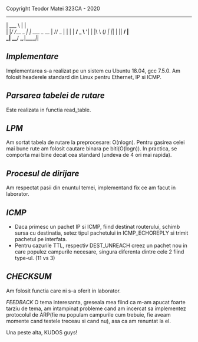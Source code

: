 Copyright Teodor Matei 323CA - 2020


______            _            
| ___ \          | |           
| |_/ /___  _   _| |_ ___ _ __ 
|    // _ \| | | | __/ _ \ '__|
| |\ \ (_) | |_| | ||  __/ |   
\_| \_\___/ \__,_|\__\___|_|   
                               
                               

*Implementare*
--------------
Implementarea s-a realizat pe un sistem cu Ubuntu 18.04,
gcc 7.5.0. Am folosit headerele standard din Linux pentru
Ethernet, IP si ICMP.

*Parsarea tabelei de rutare*
----------------------------
Este realizata in functia read_table.

*LPM*
-----
Am sortat tabela de rutare la preprocesare: O(nlogn).
Pentru gasirea celei mai bune rute am folosit cautare binara pe biti(O(logn)). In practica, se comporta mai bine decat cea standard (undeva de 4 ori mai rapida).

*Procesul de dirijare*
----------------------
Am respectat pasii din enuntul temei, implementand fix ce am facut in laborator.

*ICMP*
------
- Daca primesc un pachet IP si ICMP, fiind destinat routerului, schimb sursa cu destinatia, setez tipul pachetului in ICMP_ECHOREPLY si trimit pachetul pe interfata.
- Pentru cazurile TTL, respectiv DEST_UNREACH creez un pachet nou in care populez campurile necesare, singura diferenta dintre cele 2 fiind type-ul.
(11 vs 3)

*CHECKSUM*
----------
Am folosit functia care ni s-a oferit in laborator.

*FEEDBACK*
O tema interesanta, greseala mea fiind ca m-am apucat foarte tarziu de tema, am intampinat probleme cand am incercat sa implementez protocolul de ARP(fie nu populam campurile cum trebuie, fie aveam momente cand testele treceau si cand nu), asa ca am renuntat la el.

Una peste alta, KUDOS guys!